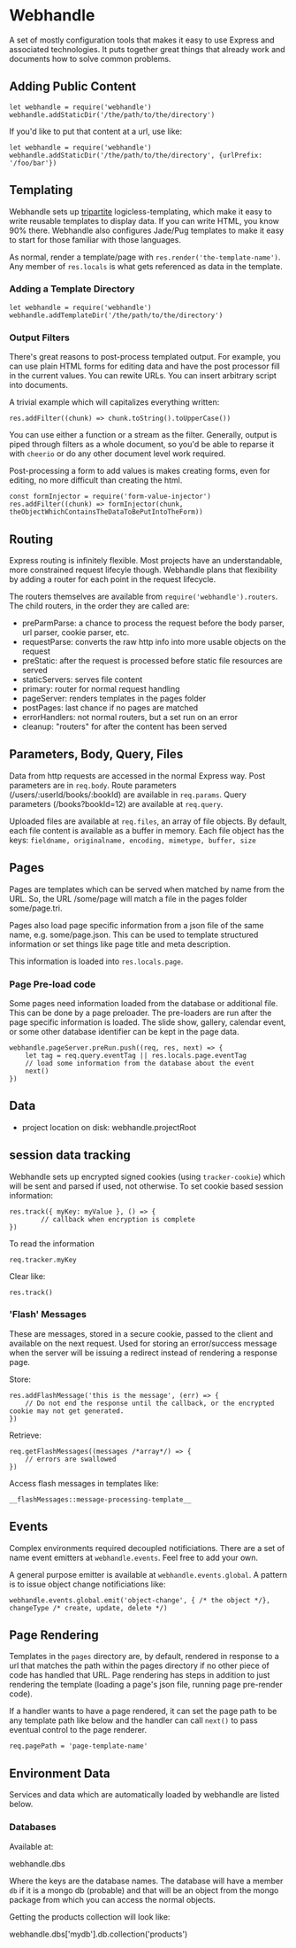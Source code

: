 # Webhandle

A set of mostly configuration tools that makes it easy to use Express and
associated technologies. It puts together great things that already work
and documents how to solve common problems.

## Adding Public Content

```
let webhandle = require('webhandle')
webhandle.addStaticDir('/the/path/to/the/directory')
```

If you'd like to put that content at a url, use like:


```
let webhandle = require('webhandle')
webhandle.addStaticDir('/the/path/to/the/directory', {urlPrefix: '/foo/bar'})
```


## Templating

Webhandle sets up [tripartite](https://www.npmjs.com/package/tripartite)
logicless-templating, which make it easy to write reusable templates to display 
data. If you can write HTML, you know 90% there. Webhandle also configures
Jade/Pug templates to make it easy to start for those familiar with those languages.

As normal, render a template/page with `res.render('the-template-name')`. 
Any member of `res.locals` is what gets referenced as data in the template.


### Adding a Template Directory

```
let webhandle = require('webhandle')
webhandle.addTemplateDir('/the/path/to/the/directory')
```


### Output Filters

There's great reasons to post-process templated output. For example, you can use 
plain HTML forms for editing data and have the post processor fill in the current
values. You can rewite URLs. You can insert arbitrary script into documents.

A trivial example which will capitalizes everything written:

```
res.addFilter((chunk) => chunk.toString().toUpperCase())

```

You can use either a function or a stream as the filter. Generally, output is 
piped through filters as a whole document, so you'd be able to reparse it with 
`cheerio` or do any other document level work required.

Post-processing a form to add values is makes creating forms, even for editing,
no more difficult than creating the html.

```
const formInjector = require('form-value-injector')
res.addFilter((chunk) => formInjector(chunk, theObjectWhichContainsTheDataToBePutIntoTheForm))

```



## Routing
Express routing is infinitely flexible. Most projects have an understandable, more
constrained request lifecyle though. Webhandle plans that flexibility by adding a 
router for each point in the request lifecycle.

The routers themselves are available from `require('webhandle').routers`. 
The child routers, in the order they are called are:

* preParmParse: a chance to process the request before the body parser, url parser, cookie parser, etc.
* requestParse: converts the raw http info into more usable objects on the request
* preStatic: after the request is processed before static file resources are served
* staticServers: serves file content
* primary: router for normal request handling
* pageServer: renders templates in the pages folder
* postPages: last chance if no pages are matched
* errorHandlers: not normal routers, but a set run on an error
* cleanup: "routers" for after the content has been served

## Parameters, Body, Query, Files

Data from http requests are accessed in the normal Express way. Post parameters are in
`req.body`. Route parameters (/users/:userId/books/:bookId) are available in
`req.params`. Query parameters (/books?bookId=12) are available at `req.query`. 

Uploaded files are available at `req.files`, an array of file objects. By default, 
each file content is available as a buffer in memory.  Each file object has the keys:
```fieldname, originalname, encoding, mimetype, buffer, size```


## Pages
Pages are templates which can be served when matched by name from the URL. So, the
URL /some/page will match a file in the pages folder some/page.tri.

Pages also load page specific information from a json file of the same name, e.g.
some/page.json. This can be used to template structured information or set things
like page title and meta description.

This information is loaded into `res.locals.page`.

### Page Pre-load code
Some pages need information loaded from the database or additional file. This can be done by a page preloader.
The pre-loaders are run after the page specific information is loaded. The slide show,
gallery, calendar event, or some other database identifier can be kept in the page data.

```
webhandle.pageServer.preRun.push((req, res, next) => {
	let tag = req.query.eventTag || res.locals.page.eventTag
	// load some information from the database about the event
	next()
})
```



## Data

* project location on disk: webhandle.projectRoot


## session data tracking

Webhandle sets up encrypted signed cookies (using `tracker-cookie`) which will 
be sent and parsed if used, not otherwise. To set cookie based session 
information:

```
res.track({ myKey: myValue }, () => {
		// callback when encryption is complete
})
```

To read the information

```
req.tracker.myKey
```

Clear like:

```
res.track()
````

### 'Flash' Messages
These are messages, stored in a secure cookie, passed to the client and available on the next request.
Used for storing an error/success message when the server will be issuing a redirect instead of rendering
a response page.

Store:
```
res.addFlashMessage('this is the message', (err) => {
	// Do not end the response until the callback, or the encrypted cookie may not get generated.
})
```

Retrieve:
```
req.getFlashMessages((messages /*array*/) => {
	// errors are swallowed
})
```
Access flash messages in templates like:
```
__flashMessages::message-processing-template__
```

## Events

Complex environments required decoupled notificiations. There are a set of name event emitters at `webhandle.events`. Feel free to add your own.

A general purpose emitter is available at `webhandle.events.global`. A pattern is to issue object change notificiations like:

```
webhandle.events.global.emit('object-change', { /* the object */}, changeType /* create, update, delete */)
```

## Page Rendering

Templates in the ```pages``` directory are, by default, rendered in response to a url that matches the path within the pages directory if no other piece of code has handled that URL. Page rendering has steps in addition to just rendering the template (loading a page's json file, running page pre-render code).

If a handler wants to have a page rendered, it can set the page path to be any template path like below and the handler can call ```next()``` to pass eventual control to the page renderer.


```
req.pagePath = 'page-template-name'
```

## Environment Data

Services and data which are automatically loaded by webhandle are listed below.

### Databases

Available at:

webhandle.dbs

Where the keys are the database names. The database will have a member <code>db</code> if it is a mongo db (probable) and that will be an object from the mongo package from which you can access the normal objects. 

Getting the products collection will look like:

webhandle.dbs['mydb'].db.collection('products')


